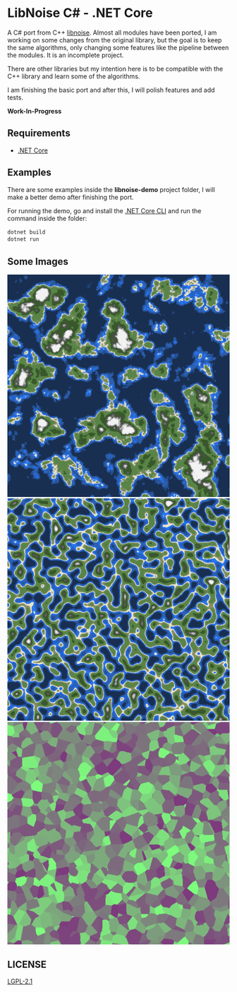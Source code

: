 # LibNoise C# - .NET Core

A C# port from C++ [libnoise](http://libnoise.sourceforge.net/). Almost all modules have been ported, I am working on some changes from the original library, but the goal is to keep the same algorithms, only changing some features like the pipeline between the modules. It is an incomplete project.

There are other libraries but my intention here is to be compatible with the C++ library and learn some of the algorithms.

I am finishing the basic port and after this, I will polish features and add tests.

**Work-In-Progress**

## Requirements
- [.NET Core](https://github.com/dotnet/core)

## Examples
There are some examples inside the **libnoise-demo** project folder, I will make a better demo after finishing the port.

For running the demo, go and install the [.NET Core CLI](https://docs.microsoft.com/en-us/dotnet/core/tools/?tabs=netcore2x) and run the command inside the folder:

```sh
dotnet build
dotnet run
```

## Some Images

![Example1](images/example1.png)
![Example2](images/example2.png)
![Example3](images/example3.png)

## LICENSE
[LGPL-2.1](LICENSE)

